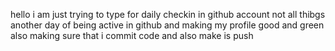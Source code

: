 hello i am just trying to type for daily checkin in github account  not all thibgs
another day of being active in github and making my profile good and green also making sure that i commit code and also make is push 
